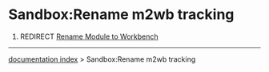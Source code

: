 # Sandbox:Rename m2wb tracking
1.  REDIRECT [Rename Module to Workbench](Rename_Module_to_Workbench.md)

---
[documentation index](../README.md) > Sandbox:Rename m2wb tracking
